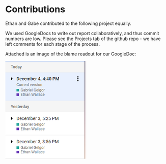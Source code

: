 # Contributions

Ethan and Gabe contributed to the following project equally.

We used GoogleDocs to write out report collaboratively, and thus commit numbers are low. 
Please see the Projects tab of the github repo - we have left comments for each stage of the process.

Attached is an image of the blame readout for our GoogleDoc:

![Blame for GoogleDoc](blame.png)
